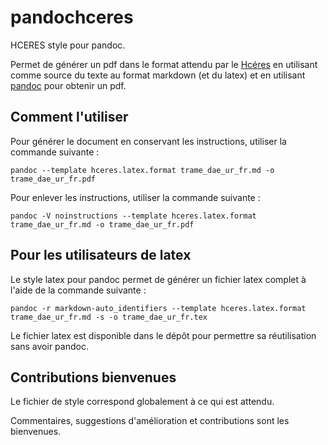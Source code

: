 # pandochceres

HCERES style pour pandoc.

Permet de générer un pdf dans le format attendu par le [Hcéres](http://www.hceres.fr)
en utilisant comme source du texte au format markdown (et du latex)
et en utilisant [pandoc](http://pandoc.org) pour obtenir un pdf.

## Comment l'utiliser

Pour générer le document en conservant les instructions, utiliser la commande suivante :

`pandoc --template hceres.latex.format trame_dae_ur_fr.md -o trame_dae_ur_fr.pdf`

Pour enlever les instructions, utiliser la commande suivante :

`pandoc -V noinstructions --template hceres.latex.format trame_dae_ur_fr.md -o trame_dae_ur_fr.pdf`

## Pour les utilisateurs de latex

Le style latex pour pandoc permet de générer un fichier latex complet à l'aide de la commande suivante :

```
pandoc -r markdown-auto_identifiers --template hceres.latex.format trame_dae_ur_fr.md -s -o trame_dae_ur_fr.tex
```

Le fichier latex est disponible dans le dépôt pour permettre sa réutilisation sans avoir pandoc.

## Contributions bienvenues

Le fichier de style correspond globalement à ce qui est attendu.

Commentaires, suggestions d'amélioration et contributions sont les bienvenues.
